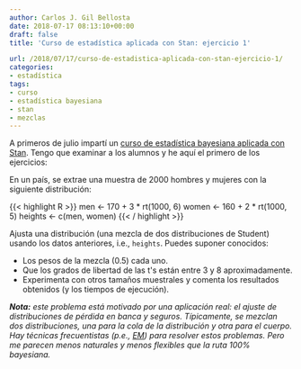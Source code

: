 ```yaml
---
author: Carlos J. Gil Bellosta
date: 2018-07-17 08:13:10+00:00
draft: false
title: 'Curso de estadística aplicada con Stan: ejercicio 1'

url: /2018/07/17/curso-de-estadistica-aplicada-con-stan-ejercicio-1/
categories:
- estadística
tags:
- curso
- estadística bayesiana
- stan
- mezclas
---
```


A primeros de julio impartí un [curso de estadística bayesiana aplicada con Stan](https://www.datanalytics.com/2018/05/09/curso-mio-de-estadistica-bayesiana-aplicada-con-stan-en-bcn/). Tengo que examinar a los alumnos y he aquí el primero de los ejercicios:

En un país, se extrae una muestra de 2000 hombres y mujeres con la siguiente distribución:

{{< highlight R >}}
men   <- 170 + 3 * rt(1000, 6)
women <- 160 + 2 * rt(1000, 5)
heights <- c(men, women)
{{< / highlight >}}


Ajusta una distribución (una mezcla de dos distribuciones de Student) usando los datos anteriores, i.e., `heights`. Puedes suponer conocidos:

* Los pesos de la mezcla (0.5) cada uno.
* Que los grados de libertad de las t's están entre 3 y 8 aproximadamente.
* Experimenta con otros tamaños muestrales y comenta los resultados obtenidos (y los tiempos de ejecución).

_**Nota:** este problema está motivado por una aplicación real: el ajuste de distribuciones de pérdida en banca y seguros. Típicamente, se mezclan dos distribuciones, una para la cola de la distribución y otra para el cuerpo. Hay técnicas frecuentistas (p.e., [EM](https://www.datanalytics.com/2017/03/20/em-duro-a-mano-y-para-humanos/)) para resolver estos problemas. Pero me parecen menos naturales y menos flexibles que la ruta 100% bayesiana._
